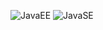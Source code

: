 ![JavaEE](https://badgen.net/badge/Java/EE/red?icon=buymeacoffee) ![JavaSE](https://badgen.net/badge/Java/SE/blue?icon=buymeacoffee)
